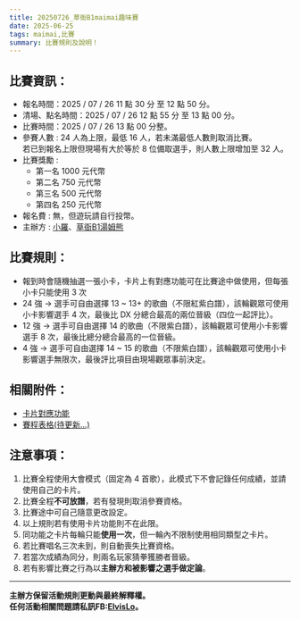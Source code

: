 ```yaml
---
title: 20250726_草衙B1maimai趣味賽
date: 2025-06-25
tags: maimai,比賽
summary: 比賽規則及說明！
---
```

## 比賽資訊：

- 報名時間：2025 / 07 / 26 11 點 30 分 至 12 點 50 分。
- 清場、點名時間：2025 / 07 / 26 12 點 55 分 至 13 點 00 分。
- 比賽時間：2025 / 07 / 26 13 點 00 分整。
- 參賽人數 : 24 人為上限，最低 16 人，若未滿最低人數則取消比賽。<br>
若已到報名上限但現場有大於等於 8 位備取選手，則人數上限增加至 32 人。
- 比賽獎勵 :
    - 第一名 1000 元代幣
    - 第二名 750 元代幣
    - 第三名 500 元代幣
    - 第四名 250 元代幣
- 報名費 : 無，但遊玩請自行投幣。
- 主辦方 : [小羅](https://elvislo.tw)、[草衙B1湯姆熊](https://www.facebook.com/tomsworld.KCY?mibextid=LQQJ4d)

## 比賽規則：

- 報到時會隨機抽選一張小卡，卡片上有對應功能可在比賽途中做使用，但每張小卡只能使用 3 次
- 24 強 → 選手可自由選擇 13 ~ 13+ 的歌曲（不限紅紫白譜），該輪觀眾可使用小卡影響選手 4 次，最後比 DX 分總合最高的兩位晉級（四位一起評比）。
- 12 強 → 選手可自由選擇 14 的歌曲（不限紫白譜），該輪觀眾可使用小卡影響選手 8 次，最後比總分總合最高的一位晉級。
- 4 強 → 選手可自由選擇 14 ~ 15 的歌曲（不限紫白譜），該輪觀眾可使用小卡影響選手無限次，最後評比項目由現場觀眾事前決定。

## 相關附件：

- [卡片對應功能](https://elvislo030.notion.site/0726-go)
- [賽程表格(待更新...)]()

## 注意事項：

1. 比賽全程使用大會模式（固定為 4 首歌），此模式下不會記錄任何成績，並請使用自己的卡片。
2. 比賽全程**不可放譜**，若有發現則取消參賽資格。
3. 比賽途中可自己隨意更改設定。
4. 以上規則若有使用卡片功能則不在此限。
5. 同功能之卡片每輪只能**使用一次**，但一輪內不限制使用相同類型之卡片。
6. 若比賽唱名三次未到，則自動喪失比賽資格。
7. 若當次成績為同分，則兩名玩家猜拳獲勝者晉級。
8. 若有影響比賽之行為以**主辦方和被影響之選手做定論**。

---

**主辦方保留活動規則更動與最終解釋權。**<br>
**任何活動相關問題請私訊FB:[ElvisLo](https://www.facebook.com/ElvisLo030)。**<br>